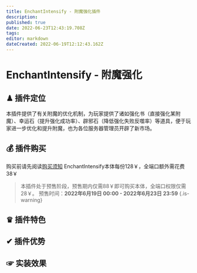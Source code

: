 ```yaml
---
title: EnchantIntensify - 附魔强化插件
description: 
published: true
date: 2022-06-23T12:43:19.708Z
tags: 
editor: markdown
dateCreated: 2022-06-19T12:12:43.162Z
---
```


# EnchantIntensify - 附魔强化

## ♟ 插件定位
本插件提供了有关附魔的优化机制，为玩家提供了诸如强化书（直接强化某附魔）、幸运石（提升强化成功率）、辟邪石（降低强化失败反噬率）等道具，便于玩家进一步优化和提升附魔，也为各位服务器管理员开辟了新市场。

## 💰 插件购买
购买前请先阅读[购买须知](/购买须知)
EnchantIntensify本体每份128￥，全端口额外需花费38￥
> 本插件处于预售阶段，预售期内仅需88￥即可购买本体，全端口权限仅需28￥。
预售时间：**2022年6月19日 00:00 - 2022年6月23日 23:59**
{.is-warning}


## ♛ 插件特色


## ✔ 插件优势

## ☞ 实装效果
